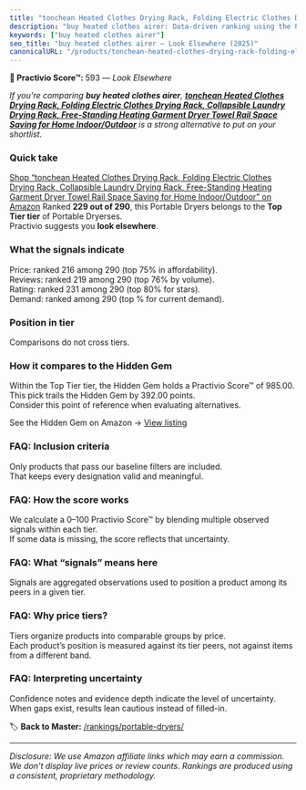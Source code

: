 ```yaml
---
title: "tonchean Heated Clothes Drying Rack, Folding Electric Clothes Drying Rack, Collapsible Laundry Drying Rack, Free-Standing Heating Garment Dryer Towel Rail Space Saving for Home Indoor/Outdoor"
description: "buy heated clothes airer: Data-driven ranking using the Practivio Score™. Positioned by quality, value, demand, findability, momentum."
keywords: ["buy heated clothes airer"]
seo_title: "buy heated clothes airer — Look Elsewhere (2025)"
canonicalURL: "/products/tonchean-heated-clothes-drying-rack-folding-electric-clothes-drying-rack-collapsible-laundry-drying-rack-free-standing-heating-garment-dryer-towel-rail-space-saving-for-home-indooroutdoor-B096RRP282/"
---
```


**🚫 Practivio Score™:** 593 — _Look Elsewhere_


*If you're comparing **buy heated clothes airer**, **[tonchean Heated Clothes Drying Rack, Folding Electric Clothes Drying Rack, Collapsible Laundry Drying Rack, Free-Standing Heating Garment Dryer Towel Rail Space Saving for Home Indoor/Outdoor](https://www.amazon.com/dp/B096RRP282?tag=practivio-20)** is a strong alternative to put on your shortlist.*
### Quick take
[Shop “tonchean Heated Clothes Drying Rack, Folding Electric Clothes Drying Rack, Collapsible Laundry Drying Rack, Free-Standing Heating Garment Dryer Towel Rail Space Saving for Home Indoor/Outdoor” on Amazon](https://www.amazon.com/dp/B096RRP282?tag=practivio-20)
Ranked **229 out of 290**, this Portable Dryers belongs to the **Top Tier tier** of Portable Dryerses.  
Practivio suggests you **look elsewhere**.

### What the signals indicate
Price: ranked 216 among 290 (top 75% in affordability).  
Reviews: ranked 219 among 290 (top 76% by volume).  
Rating: ranked 231 among 290 (top 80% for stars).  
Demand: ranked  among 290 (top % for current demand).

### Position in tier
Comparisons do not cross tiers.

### How it compares to the Hidden Gem
Within the Top Tier tier, the Hidden Gem holds a Practivio Score™ of 985.00.  
This pick trails the Hidden Gem by 392.00 points.  
Consider this point of reference when evaluating alternatives.  

See the Hidden Gem on Amazon → [View listing](https://www.amazon.com/dp/B0799Q45TT?tag=practivio-20)

### FAQ: Inclusion criteria
Only products that pass our baseline filters are included.  
That keeps every designation valid and meaningful.

### FAQ: How the score works
We calculate a 0–100 Practivio Score™ by blending multiple observed signals within each tier.  
If some data is missing, the score reflects that uncertainty.

### FAQ: What “signals” means here
Signals are aggregated observations used to position a product among its peers in a given tier.

### FAQ: Why price tiers?
Tiers organize products into comparable groups by price.  
Each product’s position is measured against its tier peers, not against items from a different band.

### FAQ: Interpreting uncertainty
Confidence notes and evidence depth indicate the level of uncertainty.  
When gaps exist, results lean cautious instead of filled-in.


🏷️ **Back to Master:** [/rankings/portable-dryers/](/rankings/portable-dryers/)

---
_Disclosure: We use Amazon affiliate links which may earn a commission. We don’t display live prices or review counts. Rankings are produced using a consistent, proprietary methodology._
